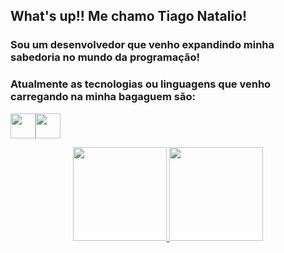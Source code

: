 ## What's up!! Me chamo Tiago Natalio!

### Sou um desenvolvedor que venho expandindo minha sabedoria no mundo da programação!

### Atualmente as tecnologias ou linguagens que venho carregando na minha bagaguem são:

<img src="https://cdn.jsdelivr.net/gh/devicons/devicon/icons/java/java-original-wordmark.svg" width="40" height="40"/><img src="https://cdn.jsdelivr.net/gh/devicons/devicon/icons/javascript/javascript-original.svg" width="40" height="40" />
          
          
<div align="center">
  <a href="https://github.com/TiagoNatalio">
  <img height="150em" src="https://github-readme-stats.vercel.app/api?username=TiagoNatalio&show_icons=true&theme=github_dark&include_all_commits=true&count_private=true"/>
  <img height="150em" src="https://github-readme-stats.vercel.app/api/top-langs/?username=TiagoNatalio&layout=compact&langs_count=7&theme=github_dark"/>
</div>
